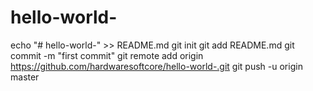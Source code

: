 # hello-world-
echo "# hello-world-" >> README.md
git init
git add README.md
git commit -m "first commit"
git remote add origin https://github.com/hardwaresoftcore/hello-world-.git
git push -u origin master
